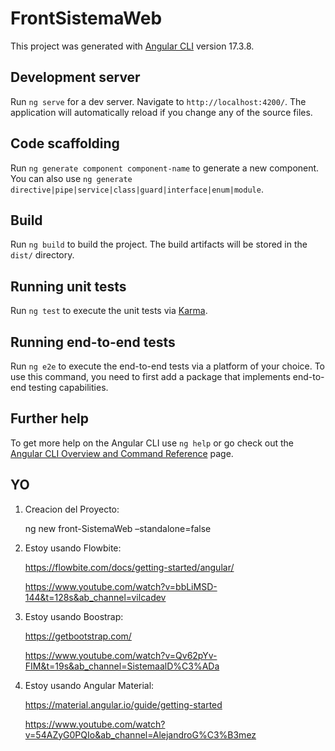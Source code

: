 # FrontSistemaWeb

This project was generated with [Angular CLI](https://github.com/angular/angular-cli) version 17.3.8.

## Development server

Run `ng serve` for a dev server. Navigate to `http://localhost:4200/`. The application will automatically reload if you change any of the source files.

## Code scaffolding

Run `ng generate component component-name` to generate a new component. You can also use `ng generate directive|pipe|service|class|guard|interface|enum|module`.

## Build

Run `ng build` to build the project. The build artifacts will be stored in the `dist/` directory.

## Running unit tests

Run `ng test` to execute the unit tests via [Karma](https://karma-runner.github.io).

## Running end-to-end tests

Run `ng e2e` to execute the end-to-end tests via a platform of your choice. To use this command, you need to first add a package that implements end-to-end testing capabilities.

## Further help

To get more help on the Angular CLI use `ng help` or go check out the [Angular CLI Overview and Command Reference](https://angular.io/cli) page.


## YO

1. Creacion del Proyecto:

    ng new front-SistemaWeb –standalone=false

2. Estoy usando Flowbite:

    https://flowbite.com/docs/getting-started/angular/ 

    https://www.youtube.com/watch?v=bbLiMSD-144&t=128s&ab_channel=vilcadev

3. Estoy usando Boostrap: 

    https://getbootstrap.com/

    https://www.youtube.com/watch?v=Qv62pYv-FIM&t=19s&ab_channel=SistemaalD%C3%ADa

4. Estoy usando Angular Material:

    https://material.angular.io/guide/getting-started

    https://www.youtube.com/watch?v=54AZyG0PQIo&ab_channel=AlejandroG%C3%B3mez



    

